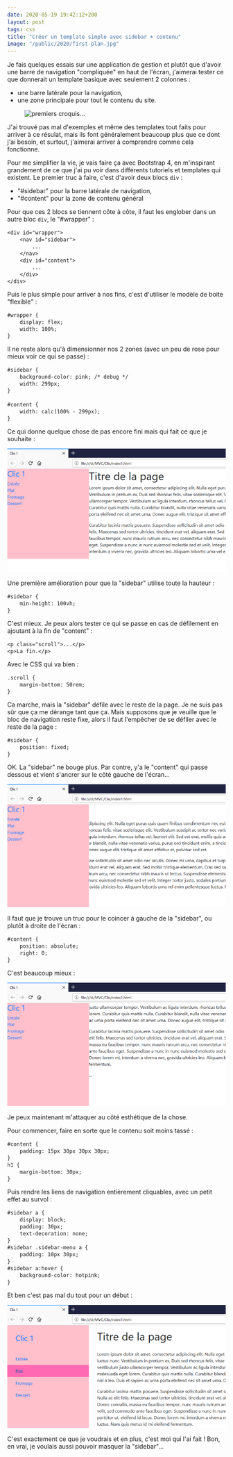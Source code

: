 ```yaml
---
date: 2020-05-19 19:42:12+200
layout: post
tags: css
title: "Créer un template simple avec sidebar + contenu"
image: "/public/2020/first-plan.jpg"
---
```


Je fais quelques essais sur une application de gestion et plutôt que d'avoir une barre de navigation "compliquée" en haut de l'écran, j'aimerai tester ce que donnerait un template basique avec seulement 2 colonnes :

* une barre latérale pour la navigation,
* une zone principale pour tout le contenu du site.

<figure>
  <img src="{{ page.image }}" alt="premiers croquis..." />
</figure>

J'ai trouvé pas mal d'exemples et même des templates tout faits pour arriver à ce résulat, mais ils font généralement beaucoup plus que ce dont j'ai besoin, et surtout, j'aimerai arriver à comprendre comme cela fonctionne.

Pour me simplifier la vie, je vais faire ça avec Bootstrap 4, en m'inspirant grandement de ce que j'ai pu voir dans différents tutoriels et templates qui existent. Le premier truc à faire, c'est d'avoir deux blocs `div` :

* "#sidebar" pour la barre latérale de navigation,
* "#content" pour la zone de contenu général

Pour que ces 2 blocs se tiennent côte à côte, il faut les englober dans un autre bloc `div`, le "#wrapper" :

```
<div id="wrapper">
    <nav id="sidebar">
        ...
    </nav>
    <div id="content">
        ...
    </div>
</div>
```

Puis le plus simple pour arriver à nos fins, c'est d'utiliser le modèle de boite "flexible" :

```
#wrapper {
    display: flex;
    width: 100%;
}
```

Il ne reste alors qu'à dimensionner nos 2 zones (avec un peu de rose pour mieux voir ce qui se passe) :

```
#sidebar {
    background-color: pink; /* debug */
    width: 299px;
}

#content {
    width: calc(100% - 299px);
}
```

Ce qui donne quelque chose de pas encore fini mais qui fait ce que je souhaite :

![](/public/2020/clic1-a.png)

Une première amélioration pour que la "sidebar" utilise toute la hauteur :

```
#sidebar {
    min-height: 100vh;
}
```

C'est mieux. Je peux alors tester ce qui se passe en cas de défilement en ajoutant à la fin de "content" :

```
<p class="scroll">...</p>
<p>La fin.</p>
```

Avec le CSS qui va bien :

```
.scroll {
    margin-bottom: 50rem;
}
```

Ca marche, mais la "sidebar" défile avec le reste de la page. Je ne suis pas sûr que ça me dérange tant que ça. Mais supposons que je veuille que le bloc de navigation reste fixe, alors il faut l'empêcher de se défiler avec le reste de la page :

```
#sidebar {
    position: fixed;
}
```

OK. La "sidebar" ne bouge plus. Par contre, y'a le "content" qui passe dessous et vient s'ancrer sur le côté gauche de l'écran...

![](/public/2020/clic1-b.png)

Il faut que je trouve un truc pour le coincer à gauche de la "sidebar", ou plutôt à droite de l'écran :

```
#content {
    position: absolute;
    right: 0;
}
```

C'est beaucoup mieux :

![](/public/2020/clic1-c.png)


Je peux maintenant m'attaquer au côté esthétique de la chose.

Pour commencer, faire en sorte que le contenu soit moins tassé :

```
#content {
    padding: 15px 30px 30px 30px;
}
h1 {
    margin-bottom: 30px;
}
```

Puis rendre les liens de navigation entièrement cliquables, avec un petit effet au survol :

```
#sidebar a {
    display: block;
    padding: 30px;
    text-decoration: none;
}
#sidebar .sidebar-menu a {
    padding: 10px 30px;
}
#sidebar a:hover {
    background-color: hotpink;
}

```

Et ben c'est pas mal du tout pour un début :

![](/public/2020/clic1-d.png)

C'est exactement ce que je voudrais et en plus, c'est moi qui l'ai fait ! Bon, en vrai, je voulais aussi pouvoir masquer la "sidebar"...
